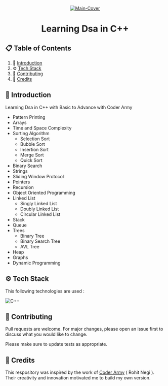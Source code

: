 <div align="center">
  <br />
   <a href="https://www.youtube.com/playlist?list=PLQEaRBV9gAFu4ovJ41PywklqI7IyXwr01" target="_blank"><img src="https://github.com/user-attachments/assets/62988391-2981-4c25-942e-2f41b991a748" alt="Main-Cover" border="0"></a>
  <br />

# Learning Dsa in C++ 

</div>

## 📋 <a name="table">Table of Contents</a>

1. 🤖 [Introduction](#introduction)
2. ⚙️ [Tech Stack](#techstack)
3. 🚀 [Contributing](#contribute)
4. 🫡 [Credits](#credits)

## <a name="introduction">🤖 Introduction</a>

Learning Dsa in C++ with Basic to Advance with Coder Army
- Pattern Printing
- Arrays
- Time and Space Complexity
- Sorting Algorithm
    - Selection Sort
    - Bubble Sort
    - Insertion Sort
    - Merge Sort
    - Quick Sort
- Binary Search
- Strings
- Sliding Window Protocol
- Pointers
- Recursion
- Object Oriented Programming
- Linked List
    - Singly Linked List
    - Doubly Linked List
    - Circular Linked List
- Stack
- Queue
- Trees
    - Binary Tree
    - Binary Search Tree
    - AVL Tree
- Heap
- Graphs
- Dynamic Programming


## <a name="techstack">⚙️ Tech Stack</a>

This following technologies are used :

![C++](https://img.shields.io/badge/c++-%2300599C.svg?style=for-the-badge&logo=c%2B%2B&logoColor=white)

## <a name="contribute"> 🚀 Contributing</a>

Pull requests are welcome. For major changes, please open an issue first
to discuss what you would like to change.

Please make sure to update tests as appropriate.

## <a name="credits"> 🫡 Credits</a>

This respository was inspired by the work of [Coder Army](https://www.youtube.com/@CoderArmy9) ( Rohit Negi ). Their creativity and innovation motivated me to build my own version.
